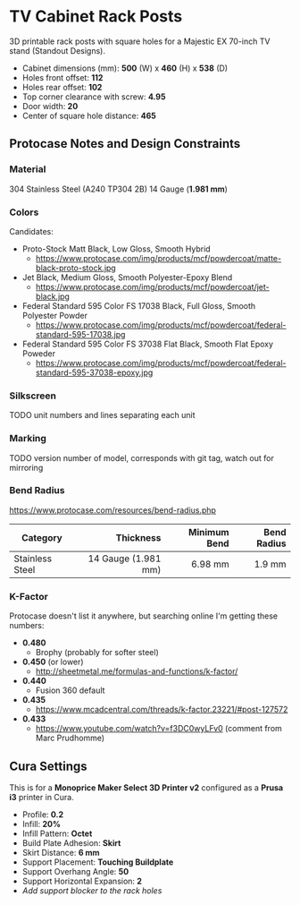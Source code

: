 # TV Cabinet Rack Posts

3D printable rack posts with square holes for a Majestic EX 70-inch TV stand (Standout Designs).

* Cabinet dimensions (mm): **500** (W) x **460** (H) x **538** (D)
* Holes front offset: **112**
* Holes rear offset: **102**
* Top corner clearance with screw: **4.95**
* Door width: **20**
* Center of square hole distance: **465**

## Protocase Notes and Design Constraints

### Material

304 Stainless Steel (A240 TP304 2B) 14 Gauge (**1.981 mm**)

### Colors

Candidates:

* Proto-Stock Matt Black, Low Gloss, Smooth Hybrid
    * https://www.protocase.com/img/products/mcf/powdercoat/matte-black-proto-stock.jpg
* Jet Black, Medium Gloss, Smooth Polyester-Epoxy Blend
    * https://www.protocase.com/img/products/mcf/powdercoat/jet-black.jpg
* Federal Standard 595 Color FS 17038 Black, Full Gloss, Smooth Polyester Powder
    * https://www.protocase.com/img/products/mcf/powdercoat/federal-standard-595-17038.jpg
* Federal Standard 595 Color FS 37038 Flat Black, Smooth Flat Epoxy Poweder
    * https://www.protocase.com/img/products/mcf/powdercoat/federal-standard-595-37038-epoxy.jpg

### Silkscreen

TODO unit numbers and lines separating each unit

### Marking

TODO version number of model, corresponds with git tag, watch out for mirroring

### Bend Radius

https://www.protocase.com/resources/bend-radius.php

Category        |           Thickness | Minimum Bend | Bend Radius
--------------- | ------------------: | ------------:| ----------:
Stainless Steel | 14 Gauge (1.981 mm) |      6.98 mm |      1.9 mm

### K-Factor

Protocase doesn't list it anywhere, but searching online I'm getting these numbers:

* **0.480**
    * Brophy (probably for softer steel)
* **0.450** (or lower)
    * http://sheetmetal.me/formulas-and-functions/k-factor/
* **0.440**
    * Fusion 360 default
* **0.435**
    * https://www.mcadcentral.com/threads/k-factor.23221/#post-127572
* **0.433**
    * https://www.youtube.com/watch?v=f3DC0wyLFv0 (comment from Marc Prudhomme)

## Cura Settings

This is for a **Monoprice Maker Select 3D Printer v2** configured as a **Prusa i3** printer in Cura.

* Profile: **0.2**
* Infill: **20%**
* Infill Pattern: **Octet**
* Build Plate Adhesion: **Skirt**
* Skirt Distance: **6 mm**
* Support Placement: **Touching Buildplate**
* Support Overhang Angle: **50**
* Support Horizontal Expansion: **2**
* *Add support blocker to the rack holes*

